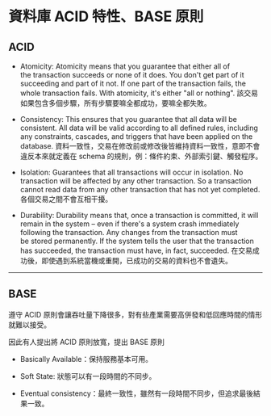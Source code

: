 # 資料庫 ACID 特性、BASE 原則

## ACID

- Atomicity: Atomicity means that you guarantee that either all of the transaction succeeds or none of it does. You don't get part of it succeeding and part of it not. If one part of the transaction fails, the whole transaction fails. With atomicity, it's either "all or nothing". 該交易如果包含多個步驟，所有步驟要嘛全都成功，要嘛全都失敗。

- Consistency: This ensures that you guarantee that all data will be consistent. All data will be valid according to all defined rules, including any constraints, cascades, and triggers that have been applied on the database. 資料一致性，交易在修改前或修改後皆維持資料一致性，意即不會違反本來就定義在 schema 的規則，例：條件約束、外部索引鍵、觸發程序。

- Isolation: Guarantees that all transactions will occur in isolation. No transaction will be affected by any other transaction. So a transaction cannot read data from any other transaction that has not yet completed. 各個交易之間不會互相干擾。

- Durability: Durability means that, once a transaction is committed, it will remain in the system – even if there's a system crash immediately following the transaction. Any changes from the transaction must be stored permanently. If the system tells the user that the transaction has succeeded, the transaction must have, in fact, succeeded. 在交易成功後，即使遇到系統當機或重開，已成功的交易的資料也不會遺失。

---

## BASE
遵守 ACID 原則會讓吞吐量下降很多，對有些產業需要高併發和低回應時間的情形就難以接受。

因此有人提出將 ACID 原則放寬，提出 BASE 原則

- Basically Available：保持服務基本可用。

- Soft State: 狀態可以有一段時間的不同步。

- Eventual consistency：最終一致性，雖然有一段時間不同步，但追求最後結果一致。